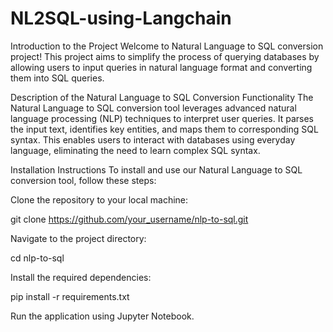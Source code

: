 # NL2SQL-using-Langchain

Introduction to the Project
Welcome to Natural Language to SQL conversion project! This project aims to simplify the process of querying databases by allowing users to input queries in natural language format and converting them into SQL queries.

Description of the Natural Language to SQL Conversion Functionality
The Natural Language to SQL conversion tool leverages advanced natural language processing (NLP) techniques to interpret user queries. It parses the input text, identifies key entities, and maps them to corresponding SQL syntax. This enables users to interact with databases using everyday language, eliminating the need to learn complex SQL syntax.

Installation Instructions
To install and use our Natural Language to SQL conversion tool, follow these steps:

Clone the repository to your local machine:

git clone https://github.com/your_username/nlp-to-sql.git

Navigate to the project directory:

cd nlp-to-sql

Install the required dependencies:

pip install -r requirements.txt

Run the application using Jupyter Notebook.

